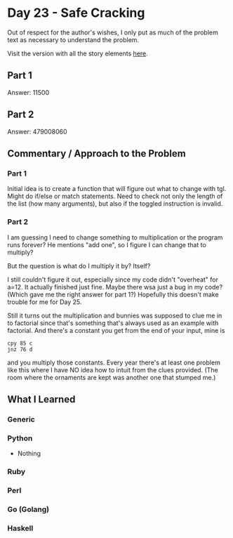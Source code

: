 # Day 23 - Safe Cracking

Out of respect for the author's wishes, I only put as much of the problem text as necessary to understand the problem.

Visit the version with all the story elements [here](https://adventofcode.com/2016/day/23).

## Part 1
Answer: 11500
## Part 2

Answer: 479008060

## Commentary / Approach to the Problem
### Part 1
Initial idea is to create a function that will figure out what to change with tgl. Might do if/else or match statements.
Need to check not only the length of the list (how many arguments), but also if the toggled instruction is invalid.

### Part 2
I am guessing I need to change something to multiplication or the program runs forever? He mentions "add one", so I figure I can change that to multiply?

But the question is what do I multiply it by? Itself? 

I still couldn't figure it out, especially since my code didn't "overheat" for a=12. It actually finished just fine. Maybe there wsa just a bug in my code? (Which gave me the right answer for part 1?) Hopefully this doesn't make trouble for me for Day 25. 

Still it turns out the multiplication and bunnies was supposed to clue me in to factorial since that's something that's always used as an example with factorial. And there's a constant you get from the end of your input, mine is 

```
cpy 85 c
jnz 76 d
```
and you multiply those constants. Every year there's at least one problem like this where I have NO idea how to intuit from the clues provided. (The room where the ornaments are kept was another one that stumped me.)
## What I Learned

### Generic

### Python
- Nothing
### Ruby

### Perl

### Go (Golang)

### Haskell
